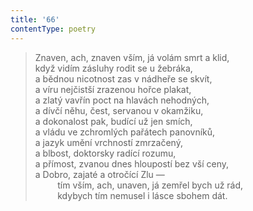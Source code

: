 ```yaml
---
title: '66'
contentType: poetry
---
```


<section>

> Znaven, ach, znaven vším, já volám smrt a klid,  
> když vidím zásluhy rodit se u žebráka,  
> a bědnou nicotnost zas v nádheře se skvít,  
> a víru nejčistší zrazenou hořce plakat,  
> a zlatý vavřín poct na hlavách nehodných,  
> a dívčí něhu, čest, servanou v okamžiku,  
> a dokonalost pak, budící už jen smích,  
> a vládu ve zchromlých pařátech panovníků,  
> a jazyk umění vrchností zmrzačený,  
> a blbost, doktorsky radící rozumu,  
> a přímost, zvanou dnes hloupostí bez vší ceny,  
> a Dobro, zajaté a otročící Zlu —  
>          tím vším, ach, unaven, já zemřel bych už rád,  
>          kdybych tím nemusel i lásce sbohem dát.

</section>
